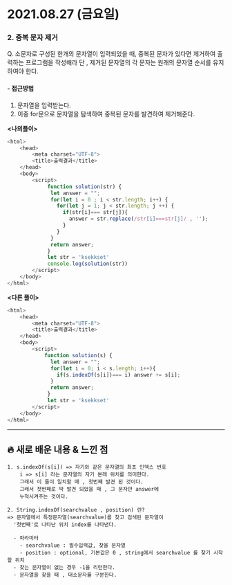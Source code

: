 # 2021.08.27 (금요일)
### **2. 중복 문자 제거**

Q. 소문자로 구성된 한개의 문자열이 입력되었을 때, 중복된 문자가 있다면 제거하여 출력하는 프로그램을 작성해라
    단 , 제거된 문자열의 각 문자는 원래의 문자열 순서를 유지하여야 한다.

#### -  접근방법

1. 문자열을 입력받는다.
2. 이중 for문으로 문자열을 탐색하여 중복된 문자를 발견하여 제거해준다. 

**<나의풀이>**
```javascript
<html>
    <head>
        <meta charset="UTF-8">
        <title>출력결과</title>
    </head>
    <body>
        <script>
             function solution(str) {
              let answer = "";
              for(let i = 0 ; i < str.length; i++) {
                for(let j = 1; j < str.length; j ++) {
                  if(str[i]=== str[j]){
                    answer = str.replace(/str[i]===str[j]/ , '');
                  }
                }
              }
              return answer;
             } 
             let str = 'ksekkset'
             console.log(solution(str))
        </script>
    </body>
</html>
```

**<다른 풀이>**
```javascript
<html>
    <head>
        <meta charset="UTF-8">
        <title>출력결과</title>
    </head>
    <body>
        <script>
            function solution(s) {
              let answer = "";
              for(let i = 0; i < s.length; i++){
                if(s.indexOf(s[i])=== i) answer += s[i];
              }
              return answer;
             } 
             let str = 'ksekkset' 
        </script>
    </body>
</html>
```
---
##  **🔥 새로 배운 내용 & 느낀 점**
    1. s.indexOf(s[i]) => 자기와 같은 문자열의 최초 인덱스 번호
        i => s[i] 라는 문자열의 자기 본래 위치를 의미한다. 
        그래서 이 둘이 일치할 때 , 첫번째 발견 된 것이다.
        그래서 첫번째로 딱 발견 되었을 때 , 그 문자만 answer에 
        누적시켜주는 것이다. 

    2. String.indexOf(searchvalue , position) 란?
    => 문자열에서 특정문자열(searchvalue)를 찾고 검색된 문자열이
      '첫번째'로 나타난 위치 index를 나타낸다.
      
      - 파라미터
        - searchvalue : 필수입력값, 찾을 문자열
        - position : optional, 기본값은 0 , string에서 searchvalue 를 찾기 시작할 위치
      - 찾는 문자열이 없는 경우 -1을 리턴한다.
      - 문자열을 찾을 때 , 대소문자를 구분한다.
            
      
